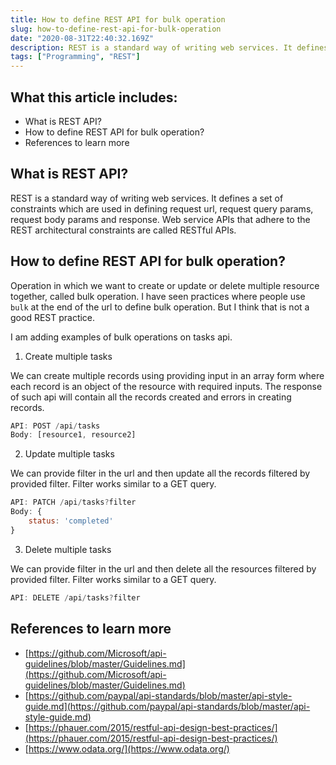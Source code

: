 ```yaml
---
title: How to define REST API for bulk operation
slug: how-to-define-rest-api-for-bulk-operation
date: "2020-08-31T22:40:32.169Z"
description: REST is a standard way of writing web services. It defines a set of constraints which are used in defining request url, request query params, request body params and response.
tags: ["Programming", "REST"]
---
```


## What this article includes:

- What is REST API?
- How to define REST API for bulk operation?
- References to learn more

## What is REST API?

REST is a standard way of writing web services. It defines a set of constraints which are used in defining request url, request query params, request body params and response. Web service APIs that adhere to the REST architectural constraints are called RESTful APIs.

## How to define REST API for bulk operation?

Operation in which we want to create or update or delete multiple resource together, called bulk operation. I have seen practices where people use `bulk` at the end of the url to define bulk operation. But I think that is not a good REST practice.

I am adding examples of bulk operations on tasks api.

1. Create multiple tasks

We can create multiple records using providing input in an array form where each record is an object of the resource with required inputs. The response of such api will contain all the records created and errors in creating records.

```js
API: POST /api/tasks
Body: [resource1, resource2]
```

2. Update multiple tasks

We can provide filter in the url and then update all the records filtered by provided filter. Filter works similar to a GET query.

```js
API: PATCH /api/tasks?filter
Body: {
    status: 'completed'
}
```

3. Delete multiple tasks

We can provide filter in the url and then delete all the resources filtered by provided filter. Filter works similar to a GET query.

```js
API: DELETE /api/tasks?filter
```

## References to learn more

- [https://github.com/Microsoft/api-guidelines/blob/master/Guidelines.md](https://github.com/Microsoft/api-guidelines/blob/master/Guidelines.md)
- [https://github.com/paypal/api-standards/blob/master/api-style-guide.md](https://github.com/paypal/api-standards/blob/master/api-style-guide.md)
- [https://phauer.com/2015/restful-api-design-best-practices/](https://phauer.com/2015/restful-api-design-best-practices/)
- [https://www.odata.org/](https://www.odata.org/)


